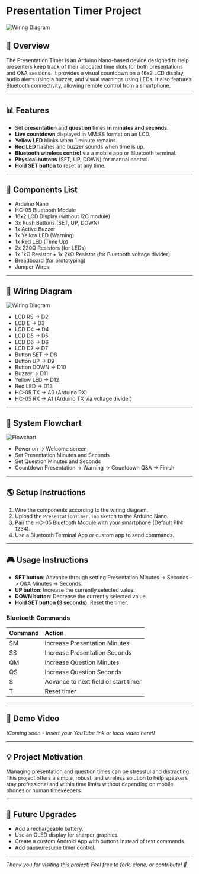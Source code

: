 # Presentation Timer Project

![Wiring Diagram](wiring_diagram.png)

## 📄 Overview
The Presentation Timer is an Arduino Nano-based device designed to help presenters keep track of their allocated time slots for both presentations and Q&A sessions. It provides a visual countdown on a 16x2 LCD display, audio alerts using a buzzer, and visual warnings using LEDs. It also features Bluetooth connectivity, allowing remote control from a smartphone.

---

## 📊 Features
- Set **presentation** and **question** times **in minutes and seconds**.
- **Live countdown** displayed in MM:SS format on an LCD.
- **Yellow LED** blinks when 1 minute remains.
- **Red LED** flashes and buzzer sounds when time is up.
- **Bluetooth wireless control** via a mobile app or Bluetooth terminal.
- **Physical buttons** (SET, UP, DOWN) for manual control.
- **Hold SET button** to reset at any time.

---

## 🔧 Components List
- Arduino Nano
- HC-05 Bluetooth Module
- 16x2 LCD Display (without I2C module)
- 3x Push Buttons (SET, UP, DOWN)
- 1x Active Buzzer
- 1x Yellow LED (Warning)
- 1x Red LED (Time Up)
- 2x 220Ω Resistors (for LEDs)
- 1x 1kΩ Resistor + 1x 2kΩ Resistor (for Bluetooth voltage divider)
- Breadboard (for prototyping)
- Jumper Wires

---

## 🔌 Wiring Diagram
![Wiring Diagram](wiring_diagram.png)

- LCD RS -> D2
- LCD E -> D3
- LCD D4 -> D4
- LCD D5 -> D5
- LCD D6 -> D6
- LCD D7 -> D7
- Button SET -> D8
- Button UP -> D9
- Button DOWN -> D10
- Buzzer -> D11
- Yellow LED -> D12
- Red LED -> D13
- HC-05 TX -> A0 (Arduino RX)
- HC-05 RX -> A1 (Arduino TX via voltage divider)

---

## 🧠 System Flowchart
![Flowchart](flowchart.png)

- Power on -> Welcome screen
- Set Presentation Minutes and Seconds
- Set Question Minutes and Seconds
- Countdown Presentation -> Warning -> Countdown Q&A -> Finish

---

## 🌎 Setup Instructions
1. Wire the components according to the wiring diagram.
2. Upload the `PresentationTimer.ino` sketch to the Arduino Nano.
3. Pair the HC-05 Bluetooth Module with your smartphone (Default PIN: 1234).
4. Use a Bluetooth Terminal App or custom app to send commands.

---

## 🎮 Usage Instructions
- **SET button**: Advance through setting Presentation Minutes -> Seconds -> Q&A Minutes -> Seconds.
- **UP button**: Increase the currently selected value.
- **DOWN button**: Decrease the currently selected value.
- **Hold SET button (3 seconds)**: Reset the timer.

### Bluetooth Commands

| Command | Action |
|:--------|:-------|
| SM | Increase Presentation Minutes |
| SS | Increase Presentation Seconds |
| QM | Increase Question Minutes |
| QS | Increase Question Seconds |
| S | Advance to next field or start timer |
| T | Reset timer |

---

## 🎥 Demo Video
*(Coming soon - Insert your YouTube link or local video here!)*

---

## 💡 Project Motivation
Managing presentation and question times can be stressful and distracting. This project offers a simple, robust, and wireless solution to help speakers stay professional and within time limits without depending on mobile phones or human timekeepers.

---

## 🚀 Future Upgrades
- Add a rechargeable battery.
- Use an OLED display for sharper graphics.
- Create a custom Android App with buttons instead of text commands.
- Add pause/resume timer control.

---

*Thank you for visiting this project! Feel free to fork, clone, or contribute! 🚀*
